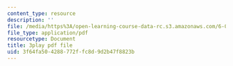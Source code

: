```yaml
---
content_type: resource
description: ''
file: /media/https%3A/open-learning-course-data-rc.s3.amazonaws.com/6-042j-mathematics-for-computer-science-spring-2015/3f64fa504288772ffc8d9d2b47f8823b_XnV8GAuAqJM.pdf
file_type: application/pdf
resourcetype: Document
title: 3play pdf file
uid: 3f64fa50-4288-772f-fc8d-9d2b47f8823b
---
```

